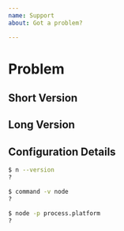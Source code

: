 ```yaml
---
name: Support
about: Got a problem?

---
```


# Problem

<!--
The text in these markdown comments is instructions that will not appear in the displayed issue.
This is a suggested template, but you don't have to follow it!
-->

## Short Version

<!--
Add a clear and concise description of your problem.
-->

## Long Version

<!--
Add more explanation and useful information or commentary as needed.
-->

## Configuration Details

<!--
Run these commands and copy in the info.
-->

```bash
$ n --version
?

$ command -v node
?

$ node -p process.platform
?
```
